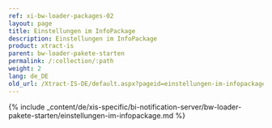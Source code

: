 ```yaml
---
ref: xi-bw-loader-packages-02
layout: page
title: Einstellungen im InfoPackage
description: Einstellungen im InfoPackage
product: xtract-is
parent: bw-loader-pakete-starten
permalink: /:collection/:path
weight: 2
lang: de_DE
old_url: /Xtract-IS-DE/default.aspx?pageid=einstellungen-im-infopackage
---
```

{% include _content/de/xis-specific/bi-notification-server/bw-loader-pakete-starten/einstellungen-im-infopackage.md %}

